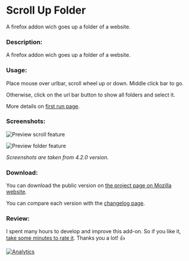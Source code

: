 # Scroll Up Folder
A firefox addon wich goes up a folder of a website.
### Description:
A firefox addon wich goes up a folder of a website.
<br />

### Usage:
Place mouse over urlbar, scroll wheel up or down. Middle click bar to go.

Otherwise, click on the url bar button to show all folders and select it.

More details on [first run page](FirstRun.md).
<br />


### Screenshots:
![Preview scroll feature](https://raw.githubusercontent.com/PerfectSlayer/scrollupfolder/wiki/preview.gif)

![Preview folder feature](https://raw.githubusercontent.com/PerfectSlayer/scrollupfolder/wiki/folderPreview.png)

_Screenshots are taken from 4.2.0 version._
<br />


### Download:
You can download the public version on [the project page on Mozilla website](https://addons.mozilla.org/fr/firefox/addon/scroll-up-folder/).

You can compare each version with the [changelog page](https://github.com/PerfectSlayer/scrollupfolder/wiki/Changelog).


### Review:
I spent many hours to develop and improve this add-on. So if you like it, [take some minutes to rate it](https://addons.mozilla.org/firefox/addon/scroll-up-folder/reviews/add). Thanks you a lot! :+1: 


[![Analytics](https://ga-beacon.appspot.com/UA-9910596-2/readme)](https://github.com/igrigorik/ga-beacon)
